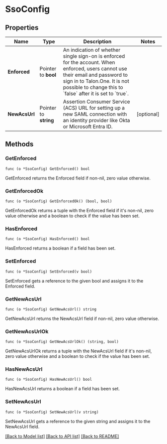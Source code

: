 # SsoConfig

## Properties

Name | Type | Description | Notes
------------ | ------------- | ------------- | -------------
**Enforced** | Pointer to **bool** | An indication of whether single sign-on is enforced for the account. When enforced, users cannot use their email and password to sign in to Talon.One. It is not possible to change this to &#x60;false&#x60; after it is set to &#x60;true&#x60;.  | 
**NewAcsUrl** | Pointer to **string** | Assertion Consumer Service (ACS) URL for setting up a new SAML connection with an identity provider like Okta or Microsoft Entra ID.  | [optional] 

## Methods

### GetEnforced

`func (o *SsoConfig) GetEnforced() bool`

GetEnforced returns the Enforced field if non-nil, zero value otherwise.

### GetEnforcedOk

`func (o *SsoConfig) GetEnforcedOk() (bool, bool)`

GetEnforcedOk returns a tuple with the Enforced field if it's non-nil, zero value otherwise
and a boolean to check if the value has been set.

### HasEnforced

`func (o *SsoConfig) HasEnforced() bool`

HasEnforced returns a boolean if a field has been set.

### SetEnforced

`func (o *SsoConfig) SetEnforced(v bool)`

SetEnforced gets a reference to the given bool and assigns it to the Enforced field.

### GetNewAcsUrl

`func (o *SsoConfig) GetNewAcsUrl() string`

GetNewAcsUrl returns the NewAcsUrl field if non-nil, zero value otherwise.

### GetNewAcsUrlOk

`func (o *SsoConfig) GetNewAcsUrlOk() (string, bool)`

GetNewAcsUrlOk returns a tuple with the NewAcsUrl field if it's non-nil, zero value otherwise
and a boolean to check if the value has been set.

### HasNewAcsUrl

`func (o *SsoConfig) HasNewAcsUrl() bool`

HasNewAcsUrl returns a boolean if a field has been set.

### SetNewAcsUrl

`func (o *SsoConfig) SetNewAcsUrl(v string)`

SetNewAcsUrl gets a reference to the given string and assigns it to the NewAcsUrl field.


[[Back to Model list]](../README.md#documentation-for-models) [[Back to API list]](../README.md#documentation-for-api-endpoints) [[Back to README]](../README.md)


